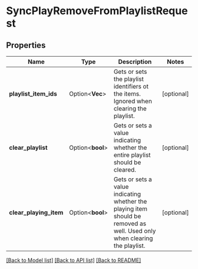 # SyncPlayRemoveFromPlaylistRequest

## Properties

Name | Type | Description | Notes
------------ | ------------- | ------------- | -------------
**playlist_item_ids** | Option<**Vec<String>**> | Gets or sets the playlist identifiers ot the items. Ignored when clearing the playlist. | [optional]
**clear_playlist** | Option<**bool**> | Gets or sets a value indicating whether the entire playlist should be cleared. | [optional]
**clear_playing_item** | Option<**bool**> | Gets or sets a value indicating whether the playing item should be removed as well. Used only when clearing the playlist. | [optional]

[[Back to Model list]](../README.md#documentation-for-models) [[Back to API list]](../README.md#documentation-for-api-endpoints) [[Back to README]](../README.md)


